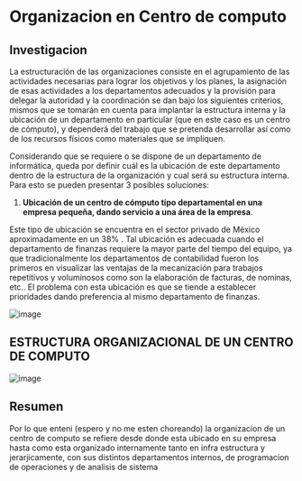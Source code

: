 # Organizacion en Centro de computo

## Investigacion

La estructuración de las organizaciones consiste en el agrupamiento de las
actividades necesarias para lograr los objetivos y los planes,
 la asignación de esas actividades a los departamentos adecuados y
  la provisión  para delegar la autoridad y la coordinación se dan bajo
  los siguientes criterios, mismos que se tomarán en cuenta para implantar
   la estructura interna y la ubicación de un departamento
    en particular (que en este caso es un centro de cómputo),
     y dependerá del trabajo que se pretenda desarrollar así como
     de los recursos físicos  como  materiales que se impliquen.

Considerando que  se requiere o se dispone de un departamento de informática,
  queda por definir cuál es la ubicación de este departamento dentro de la
  estructura de la organización y cual será su estructura interna.
   Para esto se pueden presentar 3 posibles soluciones:

1. **Ubicación de un centro de cómputo tipo departamental en una empresa pequeña, dando servicio a una área de la empresa**.

Este tipo de ubicación se encuentra en el sector privado de México aproximadamente en un  38% . Tal ubicación es adecuada cuando el departamento de finanzas requiere la mayor parte  del tiempo del equipo, ya que tradicionalmente los departamentos de contabilidad fueron los primeros en  visualizar las ventajas de la mecanización para trabajos repetitivos  y voluminosos como son la elaboración de facturas, de nominas, etc.. El problema con esta ubicación es que se tiende a establecer prioridades dando preferencia al mismo departamento de finanzas.

![image](http://itcelenes.mx.tripod.com/image001afiunidad2.jpg)

## ESTRUCTURA ORGANIZACIONAL DE UN CENTRO DE COMPUTO

![image](http://itcelenes.mx.tripod.com/image004afiunidad2.jpg)

## Resumen

Por lo que enteni (espero y no me esten choreando) la organizacion de un centro de computo se refiere desde donde esta ubicado en su empresa hasta como esta
organizado internamente tanto en infra estructura y jerarjicamente, con sus distintos departamentos internos, de programacion de operaciones
y de analisis de sistema
